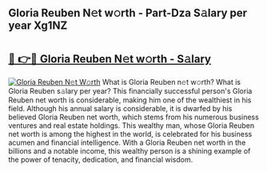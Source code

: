 ## Gloria Reuben N𝚎t w𝚘rth - Part-Dza S𝚊lary per year Xg1NZ

# <h2><a href="http://gc2uun.nevu.top/?p=Gloria+Reuben">🔗 👉🔴 Gloria Reuben N𝚎t w𝚘rth - S𝚊lary</a></h2>

[![Gloria Reuben N𝚎t W𝚘rth](https://i.imgur.com/Oavwk0R.jpeg)](http://gc2uun.nevu.top/?p=Gloria+Reuben)
What is Gloria Reuben n𝚎t w𝚘rth? What is Gloria Reuben s𝚊lary per year?
This financially successful person's Gloria Reuben net worth is considerable, making him one of the wealthiest in his field. Although his annual salary is considerable, it is dwarfed by his believed Gloria Reuben net worth, which stems from his numerous business ventures and real estate holdings. This wealthy man, whose Gloria Reuben net worth is among the highest in the world, is celebrated for his business acumen and financial intelligence. With a Gloria Reuben net worth in the billions and a notable income, this wealthy person is a shining example of the power of tenacity, dedication, and financial wisdom.
